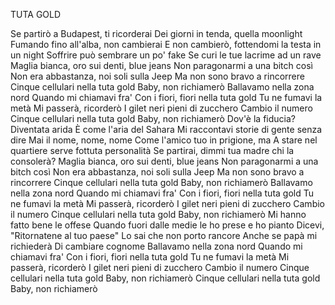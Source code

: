 TUTA GOLD

Se partirò a Budapest, ti ricorderai
Dei giorni in tenda, quella moonlight
Fumando fino all'alba, non cambierai
E non cambierò, fottendomi la testa in un night
Soffrire può sembrare un po' fake
Se curi le tue lacrime ad un rave
Maglia bianca, oro sui denti, blue jeans
Non paragonarmi a una bitch così
Non era abbastanza, noi soli sulla Jeep
Ma non sono bravo a rincorrere
Cinque cellulari nella tuta gold
Baby, non richiamerò
Ballavamo nella zona nord
Quando mi chiamavi fra'
Con i fiori, fiori nella tuta gold
Tu ne fumavi la metà
Mi passerà, ricorderò
I gilet neri pieni di zucchero
Cambio il numero
Cinque cellulari nella tuta gold
Baby, non richiamerò
Dov'è la fiducia? Diventata arida
È come l'aria del Sahara
Mi raccontavi storie di gente senza dire
Mai il nome, nome, nome
Come l'amico tuo in prigione, ma
A stare nel quartiere serve fottuta personalità
Se partirai, dimmi tua madre chi la consolerà?
Maglia bianca, oro sui denti, blue jeans
Non paragonarmi a una bitch così
Non era abbastanza, noi soli sulla Jeep
Ma non sono bravo a rincorrere
Cinque cellulari nella tuta gold
Baby, non richiamerò
Ballavamo nella zona nord
Quando mi chiamavi fra'
Con i fiori, fiori nella tuta gold
Tu ne fumavi la metà
Mi passerà, ricorderò
I gilet neri pieni di zucchero
Cambio il numero
Cinque cellulari nella tuta gold
Baby, non richiamerò
Mi hanno fatto bene le offese
Quando fuori dalle medie le ho prese e ho pianto
Dicevi, "Ritornatene al tuo paese"
Lo sai che non porto rancore
Anche se papà mi richiederà
Di cambiare cognome
Ballavamo nella zona nord
Quando mi chiamavi fra'
Con i fiori, fiori nella tuta gold
Tu ne fumavi la metà
Mi passerà, ricorderò
I gilet neri pieni di zucchero
Cambio il numero
Cinque cellulari nella tuta gold
Baby, non richiamerò
Cinque cellulari nella tuta gold
Baby, non richiamerò
